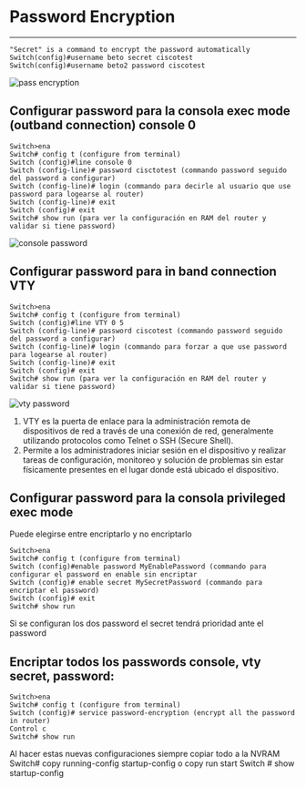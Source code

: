 # Password Encryption
***
```
"Secret" is a command to encrypt the password automatically
Switch(config)#username beto secret ciscotest
Switch(config)#username beto2 password ciscotest
```


![pass encryption](https://github.com/btock/Cisco-network-tips/assets/14008255/35749b28-be13-4887-b6f5-4fa674c1695b)




## Configurar password para la consola exec mode (outband connection) console 0
```
Switch>ena
Switch# config t (configure from terminal)
Switch (config)#line console 0
Switch (config-line)# password cisctotest (commando password seguido del password a configurar)
Switch (config-line)# login (commando para decirle al usuario que use password para logearse al router)
Switch (config-line)# exit
Switch (config)# exit
Switch# show run (para ver la configuración en RAM del router y validar si tiene password)
```
 ![console password](https://github.com/btock/Cisco-network-tips/assets/14008255/be0bae41-d8ca-4690-8b62-55c04708e151)

 
## Configurar password para in band connection VTY
```
Switch>ena
Switch# config t (configure from terminal)
Switch (config)#line VTY 0 5
Switch (config-line)# password ciscotest (commando password seguido del password a configurar)
Switch (config-line)# login (commando para forzar a que use password para logearse al router)
Switch (config-line)# exit
Switch (config)# exit
Switch# show run (para ver la configuración en RAM del router y validar si tiene password)
```
![vty password](https://github.com/btock/Cisco-network-tips/assets/14008255/5e37bbe9-61a7-4138-a6d6-5ec4211e46b2)

1. VTY es la puerta de enlace para la administración remota de dispositivos de red a través de una conexión de red, generalmente utilizando protocolos como Telnet o SSH (Secure Shell).
2. Permite a los administradores iniciar sesión en el dispositivo y realizar tareas de configuración, monitoreo y solución de problemas sin estar físicamente presentes en el lugar donde está ubicado el dispositivo.
 
## Configurar password para la consola privileged exec mode 
Puede elegirse entre encriptarlo y no encriptarlo
```
Switch>ena
Switch# config t (configure from terminal)
Switch (config)#enable password MyEnablePassword (commando para configurar el password en enable sin encriptar
Switch (config)# enable secret MySecretPassword (commando para encriptar el password)
Switch (config)# exit
Switch# show run
```
 
Si se configuran los dos password el secret tendrá prioridad ante el password

## Encriptar todos los passwords console, vty secret, password:
```
Switch>ena
Switch# config t (configure from terminal)
Switch (config)# service password-encryption (encrypt all the password in router)
Control c
Switch# show run
```
 
 
Al hacer estas nuevas configuraciones siempre copiar todo a la NVRAM
Switch# copy running-config startup-config o copy run start
Switch # show startup-config


